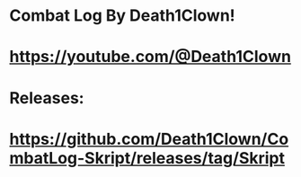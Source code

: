 # Combat Log By Death1Clown!
# https://youtube.com/@Death1Clown
# Releases:
# https://github.com/Death1Clown/CombatLog-Skript/releases/tag/Skript
